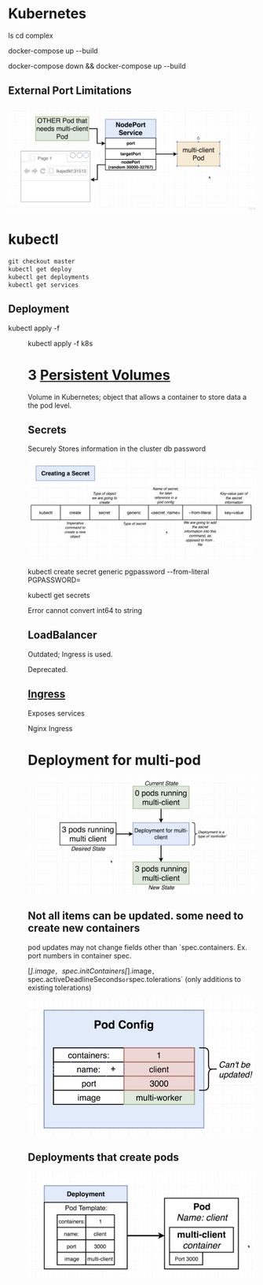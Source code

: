 # Kubernetes

ls
 cd complex

 docker-compose  up --build

docker-compose down && docker-compose up --build


## External Port Limitations


![Port LImitations](../../k8s/ExternalPortLimit.png)


# kubectl
  ```kubectl
  git checkout master
  kubectl get deploy 
  kubectl get deployments
  kubectl get services
  ```
## Deployment

kubectl apply -f <dir>
kubectl apply -f k8s

# 3 [Persistent Volumes](Storage.md)
Volume in Kubernetes; object that allows a container to store data a the pod level. 


## Secrets
Securely Stores information in the cluster db password

![Secret Command](SecretCommand.png)

kubectl create secret generic pgpassword --from-literal PGPASSWORD=

kubectl get secrets

Error cannot convert int64 to string


## LoadBalancer
   
   Outdated; Ingress is used. 

   Deprecated. 

   ## [Ingress](Ingress.md)

   Exposes services 

   Nginx Ingress

# Deployment for multi-pod

![Deployment](DeploymentProcess.png)


 ## Not all items can be updated. some need to create new containers
 pod updates may not change fields other than `spec.containers. Ex. port numbers in container spec. 
 
 
 [*].image`, `spec.initContainers[*].image`, `spec.activeDeadlineSeconds` or `spec.tolerations` (only additions to existing tolerations)

 ![Cantupdate](CantUpdate.png)

 ## Deployments that create pods

 ![Deployment pod](DeploymentPodTemplate.png)


 